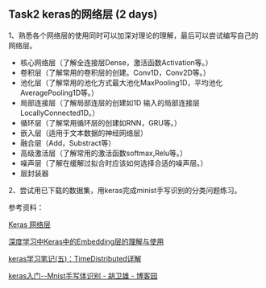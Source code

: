 
## Task2 keras的网络层 (2 days)
1、熟悉各个网络层的使用同时可以加深对理论的理解，最后可以尝试编写自己的网络层。
* 核心网络层（了解全连接层Dense，激活函数Activation等。）
* 卷积层（了解常用的卷积层的创建。Conv1D，Conv2D等。）
* 池化层（了解常用的池化方式最大池化MaxPooling1D，平均池化AveragePooling1D等。）
* 局部连接层（了解局部连层的创建如1D 输入的局部连接层LocallyConnected1D。）
* 循环层（了解常用循环层的创建如RNN，GRU等。）
* 嵌入层（适用于文本数据的神经网络层）
* 融合层（Add，Substract等）
* 高级激活层（了解常用的激活函数softmax,Relu等。）
* 噪声层（了解在缓解过拟合时应该如何选择合适的噪声层。）
* 层封装器

2、尝试用已下载的数据集，用keras完成minist手写识别的分类问题练习。

参考资料：

[Keras 网络层](https://keras-zh.readthedocs.io/layers/about-keras-layers/)

[深度学习中Keras中的Embedding层的理解与使用](https://juejin.im/entry/5acc23f26fb9a028d1416bb3) 

[keras学习笔记(五)：TimeDistributed详解](https://blog.csdn.net/linxid/article/details/86316250) 

[keras入门--Mnist手写体识别 - 胡卫雄 - 博客园](https://www.cnblogs.com/ncuhwxiong/p/9836648.html)  

